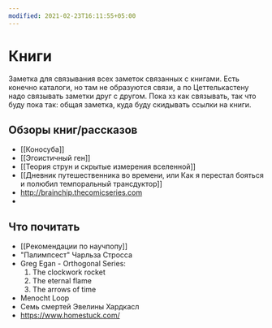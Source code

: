 ```yaml
---
modified: 2021-02-23T16:11:55+05:00
---
```


# Книги

Заметка для связывания всех заметок связанных с книгами. Есть конечно каталоги, но там не образуются связи, а по Цеттелькастену надо связывать заметки друг с другом. Пока хз как связывать, так что буду пока так: общая заметка, куда буду скидывать ссылки на книги.

## Обзоры книг/рассказов

- [[Коносуба]]
- [[Эгоистичный ген]]
- [[Теория струн и скрытые измерения вселенной]]
- [[Дневник путешественника во времени, или Как я перестал бояться и полюбил темпоральный трансдуктор]]
- http://brainchip.thecomicseries.com
- 
## Что почитать

- [[Рекомендации по научпопу]]
- "Палимпсест" Чарльза Стросса
- Greg Egan - Orthogonal Series:
  1. The clockwork rocket
  2. The eternal flame
  3. The arrows of time
 - Menocht Loop
 - Семь смертей Эвелины Хардкасл
 - https://www.homestuck.com/